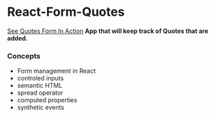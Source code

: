 # React-Form-Quotes
[See Quotes Form In Action](https://react-form-quotes-five.vercel.app/)
**App that will keep track of Quotes that are added.**
### Concepts
- Form management in React
- controled inputs
- semantic HTML
- spread operator
- computed properties
- synthetic events



